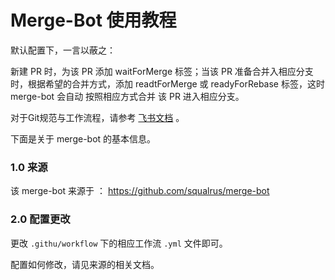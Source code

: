 # Merge-Bot 使用教程

默认配置下，一言以蔽之：

新建 PR 时，为该 PR 添加 waitForMerge 标签；当该 PR 准备合并入相应分支时，根据希望的合并方式，添加 readtForMerge 或 readyForRebase 标签，这时 merge-bot 会自动 按照相应方式合并 该 PR 进入相应分支。

对于Git规范与工作流程，请参考 [飞书文档](https://m0e8x072xo3.feishu.cn/wiki/PxX8wi760iQalBkft87cqhOmnLe?from=from_copylink ) 。

下面是关于 merge-bot 的基本信息。

### 1.0 来源

该 merge-bot 来源于 ： https://github.com/squalrus/merge-bot

### 2.0 配置更改

更改 `.githu/workflow` 下的相应工作流 `.yml` 文件即可。 

配置如何修改，请见来源的相关文档。